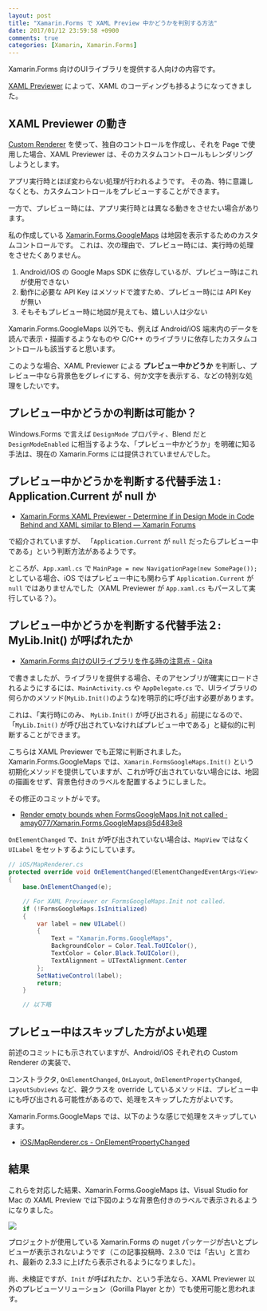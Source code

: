 ```yaml
---
layout: post
title: "Xamarin.Forms で XAML Preview 中かどうかを判別する方法"
date: 2017/01/12 23:59:58 +0900
comments: true
categories: [Xamarin, Xamarin.Forms]
---
```

Xamarin.Forms 向けのUIライブラリを提供する人向けの内容です。
<!--more-->
[XAML Previewer](https://developer.xamarin.com/guides/xamarin-forms/xaml/xaml-previewer/) によって、XAML のコーディングも捗るようになってきました。

## XAML Previewer の動き

[Custom Renderer](https://developer.xamarin.com/guides/xamarin-forms/custom-renderer/) を使って、独自のコントロールを作成し、それを Page で使用した場合、XAML Previewer は、そのカスタムコントロールもレンダリングしようとします。

アプリ実行時とほぼ変わらない処理が行われるようです。
その為、特に意識しなくとも、カスタムコントロールをプレビューすることができます。

一方で、プレビュー時には、アプリ実行時とは異なる動きをさせたい場合があります。

私の作成している [Xamarin.Forms.GoogleMaps](https://github.com/amay077/Xamarin.Forms.GoogleMaps) は地図を表示するためのカスタムコントロールです。
これは、次の理由で、プレビュー時には、実行時の処理をさせたくありません。

1. Android/iOS の Google Maps SDK に依存しているが、プレビュー時はこれが使用できない
2. 動作に必要な API Key はメソッドで渡すため、プレビュー時には API Key が無い
3. そもそもプレビュー時に地図が見えても、嬉しい人は少ない

Xamarin.Forms.GoogleMaps 以外でも、例えば Android/iOS 端末内のデータを読んで表示・描画するようなものや C/C++ のライブラリに依存したカスタムコントロールも該当すると思います。

このような場合、XAML Previewer による **プレビュー中かどうか** を判断し、プレビュー中なら背景色をグレイにする、何か文字を表示する、などの特別な処理をしたいです。

## プレビュー中かどうかの判断は可能か？

Windows.Forms で言えば ``DesignMode`` プロパティ、Blend だと ``DesignModeEnabled`` に相当するような、「プレビュー中かどうか」を明確に知る手法は、現在の Xamarin.Forms には提供されていませんでした。

## プレビュー中かどうかを判断する代替手法１: Application.Current が null か

* [Xamarin.Forms XAML Previewer - Determine if in Design Mode in Code Behind and XAML similar to Blend — Xamarin Forums](https://forums.xamarin.com/discussion/68440/xamarin-forms-xaml-previewer-determine-if-in-design-mode-in-code-behind-and-xaml-similar-to-blend)

で紹介されていますが、 「``Application.Current`` が ``null`` だったらプレビュー中である」という判断方法があるようです。

ところが、``App.xaml.cs`` で ``MainPage = new NavigationPage(new SomePage());`` としている場合、iOS ではプレビュー中にも関わらず ``Application.Current`` が ``null`` ではありませんでした（XAML Previewer が ``App.xaml.cs`` もパースして実行している？）。

## プレビュー中かどうかを判断する代替手法２: MyLib.Init() が呼ばれたか

* [Xamarin.Forms 向けのUIライブラリを作る時の注意点 - Qiita](http://qiita.com/amay077/items/b40d0383b9aaa75ab3f1)

で書きましたが、ライブラリを提供する場合、そのアセンブリが確実にロードされるようにするには、``MainActivity.cs`` や ``AppDelegate.cs`` で、UIライブラリの何らかのメソッド(``MyLib.Init()``のような)を明示的に呼び出す必要があります。

これは、「実行時にのみ、 ``MyLib.Init()`` が呼び出される」前提になるので、「``MyLib.Init()`` が呼び出されていなければプレビュー中である」と疑似的に判断することができます。

こちらは XAML Previewer でも正常に判断されました。
Xamarin.Forms.GoogleMaps では、``Xamarin.FormsGoogleMaps.Init()`` という初期化メソッドを提供していますが、これが呼び出されていない場合には、地図の描画をせず、背景色付きのラベルを配置するようにしました。

その修正のコミットが↓です。

* [Render empty bounds when FormsGoogleMaps.Init not called · amay077/Xamarin.Forms.GoogleMaps@5d483e8](https://github.com/amay077/Xamarin.Forms.GoogleMaps/commit/5d483e85ef8e64fdb5047e23b36e20862d79df21)

``OnElementChanged`` で、``Init`` が呼び出されていない場合は、``MapView`` ではなく ``UILabel`` をセットするようにしています。

```csharp
// iOS/MapRenderer.cs
protected override void OnElementChanged(ElementChangedEventArgs<View> e)
{
    base.OnElementChanged(e);

    // For XAML Previewer or FormsGoogleMaps.Init not called.
    if (!FormsGoogleMaps.IsInitialized)
    {
        var label = new UILabel()
        {
            Text = "Xamarin.Forms.GoogleMaps",
            BackgroundColor = Color.Teal.ToUIColor(),
            TextColor = Color.Black.ToUIColor(),
            TextAlignment = UITextAlignment.Center
        };
        SetNativeControl(label);
        return;
    }

    // 以下略
```

## プレビュー中はスキップした方がよい処理

前述のコミットにも示されていますが、Android/iOS それぞれの Custom Renderer の実装で、

コンストラクタ, ``OnElementChanged``, ``OnLayout``, ``OnElementPropertyChanged``, ``LayoutSubviews`` など、親クラスを override しているメソッドは、プレビュー中にも呼び出される可能性があるので、処理をスキップした方がよいです。

Xamarin.Forms.GoogleMaps では、以下のような感じで処理をスキップしています。

* [iOS/MapRenderer.cs - OnElementPropertyChanged](https://github.com/amay077/Xamarin.Forms.GoogleMaps/blob/5d483e85ef8e64fdb5047e23b36e20862d79df21/Xamarin.Forms.GoogleMaps/Xamarin.Forms.GoogleMaps.iOS/MapRenderer.cs#L130)

## 結果

これらを対応した結果、Xamarin.Forms.GoogleMaps は、Visual Studio for Mac の XAML Preview では下図のような背景色付きのラベルで表示されるようになりました。

![](http://blog.amay077.net/assets/images/posts/determine_if_in_Xamarin_xaml_previewer_01.png)

プロジェクトが使用している Xamarin.Forms の nuget パッケージが古いとプレビューが表示されないようです（この記事投稿時、2.3.0 では「古い」と言われ、最新の 2.3.3 に上げたら表示されるようになりました）。

尚、未検証ですが、``Init`` が呼ばれたか、という手法なら、XAML Previewer 以外のプレビューソリューション（Gorilla Player とか）でも使用可能と思われます。
